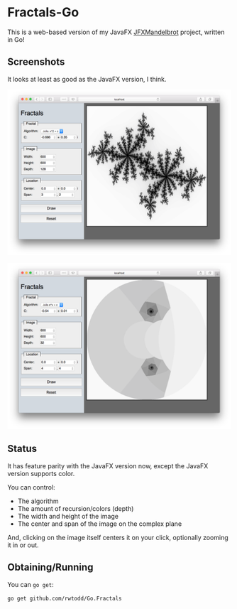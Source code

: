 # Fractals-Go

This is a web-based version of my
JavaFX [JFXMandelbrot][1] project, written in Go!

## Screenshots

It looks at least as good as the JavaFX version, I think.

![example 1](screenshots/shot1.png)

![example 2](screenshots/shot2.png)

## Status

It has feature parity with the JavaFX version now, except the JavaFX version supports color. 

You can control:
 * The algorithm
 * The amount of recursion/colors (depth)
 * The width and height of the image  
 * The center and span of the image on the complex plane

And, clicking on the image itself centers it on your click, optionally
zooming it in or out.

## Obtaining/Running

You can `go get`:

    go get github.com/rwtodd/Go.Fractals


[1]: https://github.com/rwtodd/Java.JFXMandelbrot
